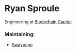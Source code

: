# Ryan Sproule

Engineering at [Blockchain Capital](https://github.com/BlockchainCap)

### Maintaining:
- [Swaymigo](https://github.com/BlockchainCap/swaymigo)

